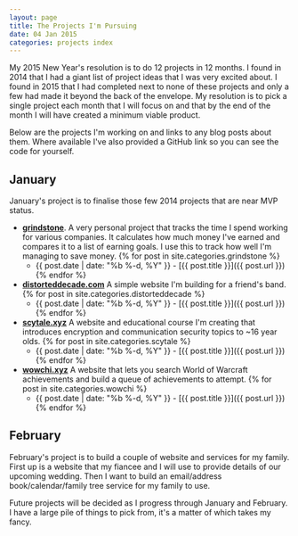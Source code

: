 ```yaml
---
layout: page
title: The Projects I'm Pursuing
date: 04 Jan 2015
categories: projects index
---
```

My 2015 New Year's resolution is to do 12 projects in 12 months. I found in 2014 that I had a giant list of project ideas that I was very excited about. I found in 2015 that I had completed next to none of these projects and only a few had made it beyond the back of the envelope. My resolution is to pick a single project each month that I will focus on and that by the end of the month I will have created a minimum viable product.

Below are the projects I'm working on and links to any blog posts about them. Where available I've also provided a GitHub link so you can see the code for yourself.

## January
January's project is to finalise those few 2014 projects that are near MVP status.

- [**grindstone**](https://github.com/WilliamMayor/grindstone).
  A very personal project that tracks the time I spend working for various companies. It calculates how much money I've earned and compares it to a list of earning goals. I use this to track how well I'm managing to save money.
  {% for post in site.categories.grindstone %}
    - {{ post.date | date: "%b %-d, %Y" }} - [{{ post.title }}]({{ post.url }})
  {% endfor %}
- [**distorteddecade.com**](http://distorteddecade.com/)
  A simple website I'm building for a friend's band.
  {% for post in site.categories.distorteddecade %}
    - {{ post.date | date: "%b %-d, %Y" }} - [{{ post.title }}]({{ post.url }})
  {% endfor %}
- [**scytale.xyz**](http://scytale.xyz)
  A website and educational course I'm creating that introduces encryption and communication security topics to ~16 year olds.
  {% for post in site.categories.scytale %}
    - {{ post.date | date: "%b %-d, %Y" }} - [{{ post.title }}]({{ post.url }})
  {% endfor %}
- [**wowchi.xyz**](http://wowchi.xyz)
  A website that lets you search World of Warcraft achievements and build a queue of achievements to attempt.
  {% for post in site.categories.wowchi %}
    - {{ post.date | date: "%b %-d, %Y" }} - [{{ post.title }}]({{ post.url }})
  {% endfor %}

## February
February's project is to build a couple of website and services for my family. First up is a website that my fiancee and I will use to provide details of our upcoming wedding. Then I want to build an email/address book/calendar/family tree service for my family to use.


Future projects will be decided as I progress through January and February. I have a large pile of things to pick from, it's a matter of which takes my fancy.